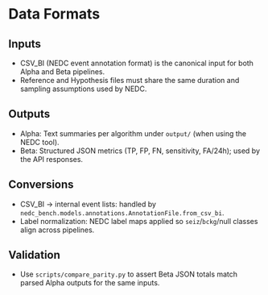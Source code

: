 # Data Formats

## Inputs
- CSV_BI (NEDC event annotation format) is the canonical input for both Alpha and Beta pipelines.
- Reference and Hypothesis files must share the same duration and sampling assumptions used by NEDC.

## Outputs
- Alpha: Text summaries per algorithm under `output/` (when using the NEDC tool).
- Beta: Structured JSON metrics (TP, FP, FN, sensitivity, FA/24h); used by the API responses.

## Conversions
- CSV_BI → internal event lists: handled by `nedc_bench.models.annotations.AnnotationFile.from_csv_bi`.
- Label normalization: NEDC label maps applied so `seiz`/`bckg`/null classes align across pipelines.

## Validation
- Use `scripts/compare_parity.py` to assert Beta JSON totals match parsed Alpha outputs for the same inputs.
